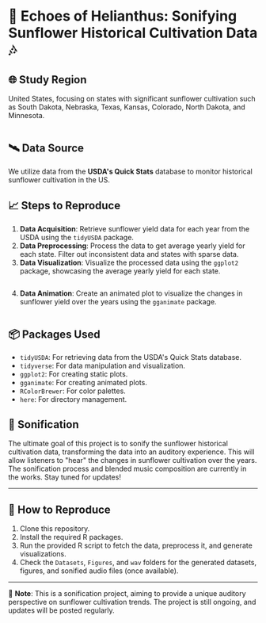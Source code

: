 # 🌻 Echoes of Helianthus: Sonifying Sunflower Historical Cultivation Data 🎶

## 🌐 Study Region

United States, focusing on states with significant sunflower cultivation such as South Dakota, Nebraska, Texas, Kansas, Colorado, North Dakota, and Minnesota.

![]()

## 🛰️ Data Source

We utilize data from the **USDA's Quick Stats** database to monitor historical sunflower cultivation in the US.

## 📈 Steps to Reproduce

1. **Data Acquisition**: Retrieve sunflower yield data for each year from the USDA using the `tidyUSDA` package.
2. **Data Preprocessing**: Process the data to get average yearly yield for each state. Filter out inconsistent data and states with sparse data.
3. **Data Visualization**: Visualize the processed data using the `ggplot2` package, showcasing the average yearly yield for each state.

![]()

4. **Data Animation**: Create an animated plot to visualize the changes in sunflower yield over the years using the `gganimate` package.

![]()

## 📦 Packages Used

- `tidyUSDA`: For retrieving data from the USDA's Quick Stats database.
- `tidyverse`: For data manipulation and visualization.
- `ggplot2`: For creating static plots.
- `gganimate`: For creating animated plots.
- `RColorBrewer`: For color palettes.
- `here`: For directory management.

## 🎵 Sonification

The ultimate goal of this project is to sonify the sunflower historical cultivation data, transforming the data into an auditory experience. This will allow listeners to "hear" the changes in sunflower cultivation over the years. The sonification process and blended music composition are currently in the works. Stay tuned for updates!

---

## 🔄 How to Reproduce

1. Clone this repository.
2. Install the required R packages.
3. Run the provided R script to fetch the data, preprocess it, and generate visualizations.
4. Check the `Datasets`, `Figures`, and `wav` folders for the generated datasets, figures, and sonified audio files (once available).

---

📝 **Note**: This is a sonification project, aiming to provide a unique auditory perspective on sunflower cultivation trends. The project is still ongoing, and updates will be posted regularly.


